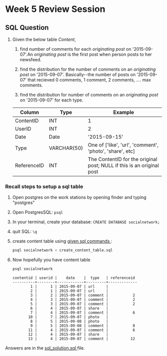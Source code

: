 # Week 5 Review Session

## SQL Question

1. Given the below table _Content_,

   1. find number of comments for each _originating post_ on '2015-09-07'.An _originating post_ is the first post when person posts to her newsfeed.

   2. find the distribution for the number of comments on an _originating post_ on '2015-09-07'. Basically--the number of posts on '2015-09-07' that recieved 0 comments, 1 comment, 2 comments, .... max comments.

   3. find the distribution for number of comments on an _originating post_ on '2015-09-07' for each type.


    | Column | Type | Example |
    | --- | --- | --- |
    | ContentID | INT | 1 |
    | UserID | INT | 2 |
    | Date | Date | '2015-09-15' |
    | Type | VARCHAR(50) | One of ['like', 'url', 'comment', 'photo', 'share', etc] |
    | ReferenceID | INT | The ContentID for the original post; NULL if this is an original post  |

### Recall steps to setup a sql table

1. Open postgres on the work stations by opening finder and typing "postgres"

2. Open PostgresSQL: `psql`

3. In your terminal, create your database: `CREATE DATABASE socialnetwork;`

4. quit SQL: `\q`

5. create content table using <a href=https://github.com/xiaoyubai/week5review/blob/master/create_content_table.sql> given sql commands </a>:

    ```python
    psql socialnetwork < create_content_table.sql
    ```

6. Now hopefully you have content table

    ```python
    psql socialnetwork
    ```

    ```
    contentid | userid |    date    |  type   | referenceid
    ----------+--------+------------+---------+-------------
            1 |      1 | 2015-09-07 | url     |
            2 |      1 | 2015-09-07 | url     |
            3 |      2 | 2015-09-07 | comment |           2
            4 |      3 | 2015-09-07 | comment |           2
            5 |      3 | 2015-09-07 | comment |           2
            6 |      4 | 2015-09-07 | share   |
            7 |      4 | 2015-09-07 | comment |           6
           10 |      7 | 2015-09-07 | photo   |
            8 |      5 | 2015-09-08 | photo   |
            9 |      5 | 2015-09-08 | comment |           8
           11 |      4 | 2015-09-07 | comment |           6
           12 |      4 | 2015-09-07 | share   |
           13 |      4 | 2015-09-07 | comment |          12
    ```
Answers are in the <a href=https://github.com/xiaoyubai/week5review/blob/master/sql_solution.md> sql_solution.sql </a> file.
